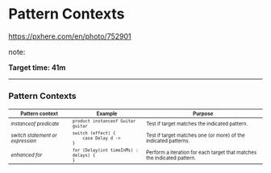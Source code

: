 <!-- .slide: data-background="img/background/final-puzzle-piece.jpg" data-background-color="black" data-background-opacity="0.4" -->

# Pattern Contexts <!-- .element: class="stroke" -->

<https://pxhere.com/en/photo/752901> <!-- .element: class="attribution" -->

note:

**Target time: 41m**

---

### Pattern Contexts

<table style="font-size: 70%">
    <thead>
        <tr>
            <th>Pattern context</th>
            <th>Example</th>
            <th>Purpose</th>
        </tr>
    </thead>
    <tbody>
        <tr class="fragment">
            <td><em>instanceof predicate</em></td>
            <td><code>product instanceof Guitar guitar</code></td>
            <td>Test if target matches the indicated pattern.</td>
        </tr>
        <tr class="fragment">
            <td><em>switch statement or expression</em></td>
            <td><code>switch (effect) {<br/>&nbsp;&nbsp;&nbsp;&nbsp;case Delay d -><br/>}</code></td>
            <td>Test if target matches one (or more) of the indicated patterns.</td>
        </tr>
        <tr class="fragment">
            <td><em>enhanced for</em></td>
            <td><code>for (Delay(int timeInMs) : delays) {<br/>}</code></td>
            <td>Perform a iteration for each target that matches the indicated pattern.</td>
        </tr>        
        <!-- <tr class="fragment">
            <td><em>bind statement</em></td>
            <td><code>__let Reverb(var name, var roomSize) = reverb;</code></td>
            <td>Destructure a target using a pattern.</td>
        </tr> -->
    </tbody>
</table>

